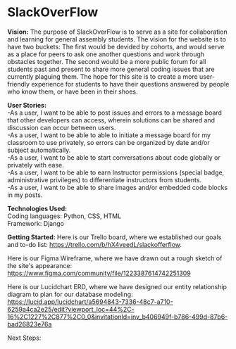 # SlackOverFlow

**Vision:**
The purpose of SlackOverFlow is to serve as a site for collaboration and learning for general assembly students. The vision for the website is to have two buckets: The first would be devided by cohorts, and would serve as a place for peers to ask one another questions and work through obstacles together. The second would be a more public forum for all students past and present to share more general coding issues that are currently plaguing them. The hope for this site is to create a more user-friendly experience for students to have their questions answered by people who know them, or have been in their shoes.

**User Stories:**  
-As a user, I want to be able to post issues and errors to a message board that other developers can access, wherein solutions can be shared and discussion can occur between users.  
-As a user, I want to be able to able to initiate a message board for my classroom to use privately, so errors can be organized by date and/or subject automatically.  
-As a user, I want to be able to start conversations about code globally or privately with ease.  
-As a user, I want to be able to earn Instructor permissions (special badge, administrative privileges) to differentiate instructors from students.  
-As a user, I want to be able to share images and/or embedded code blocks in my posts.  


**Technologies Used:**  
Coding languages: Python, CSS, HTML  
Framework: Django  

**Getting Started:**
Here is our Trello board, where we established our goals and to-do list: https://trello.com/b/hX4veedL/slackofferflow. 

Here is our Figma Wireframe, where we have drawn out a rough sketch of the site's appearance: https://www.figma.com/community/file/1223387614742251309

Here is our Lucidchart ERD, where we have designed our entity relationship diagram to plan for our database modeling: https://lucid.app/lucidchart/a5694843-7336-48c7-a710-6259a4ca2e25/edit?viewport_loc=44%2C-16%2C1227%2C877%2C0_0&invitationId=inv_b406949f-b786-499d-87b6-bad26823e76a

Next Steps: 
